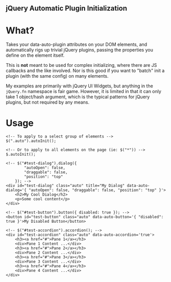 jQuery Automatic Plugin Initialization
--------------------------------------

What?
=====

Takes your data-auto-plugin attributes on your DOM elements, and automatically rigs up
trivial jQuery plugins, passing the properties you define on the element itself.

This is **not** meant to be used for complex initializing, where there are JS callbacks
and the like involved. Nor is this good if you want to "batch" init a plugin (with the same config)
on many elements.

My examples are primarily with jQuery UI Widgets, but anything in the `jQuery.fn` namespace is fair game.
However, it is limited in that it can only take 1 object/hash argument, which is the typical patterns
for jQuery plugins, but not required by any means.

Usage
=====

    <!-- To apply to a select group of elements -->
    $(".auto").autoInit();

    <!-- Or to apply to all elements on the page (ie: $("*")) -->
    $.autoInit();

    <!-- $("#test-dialog").dialog({
            "autoOpen": false,
            "draggable": false,
            "position": "top"
        }); -->
    <div id="test-dialog" class="auto" title="My Dialog" data-auto-dialog='{ "autoOpen": false, "draggable": false, "position": "top" }'>
        <h2>My Cool Dialog</h2>
        <p>Some cool content</p>
    </div>

    <!-- $("#test-button").button({ disabled: true }); -->
    <button id="test-button" class="auto" data-auto-button='{ "disabled": true }'>My Disabled Button</button>

    <!-- $("#test-accordion").accordion(); -->
    <div id="test-accordion" class="auto" data-auto-accordion='true'>
        <h3><a href="#">Pane 1</a></h3>
        <div>Pane 1 Content ...</div>
        <h3><a href="#">Pane 2</a></h3>
        <div>Pane 2 Content ...</div>
        <h3><a href="#">Pane 3</a></h3>
        <div>Pane 3 Content ...</div>
        <h3><a href="#">Pane 4</a></h3>
        <div>Pane 4 Content ...</div>
    </div>
